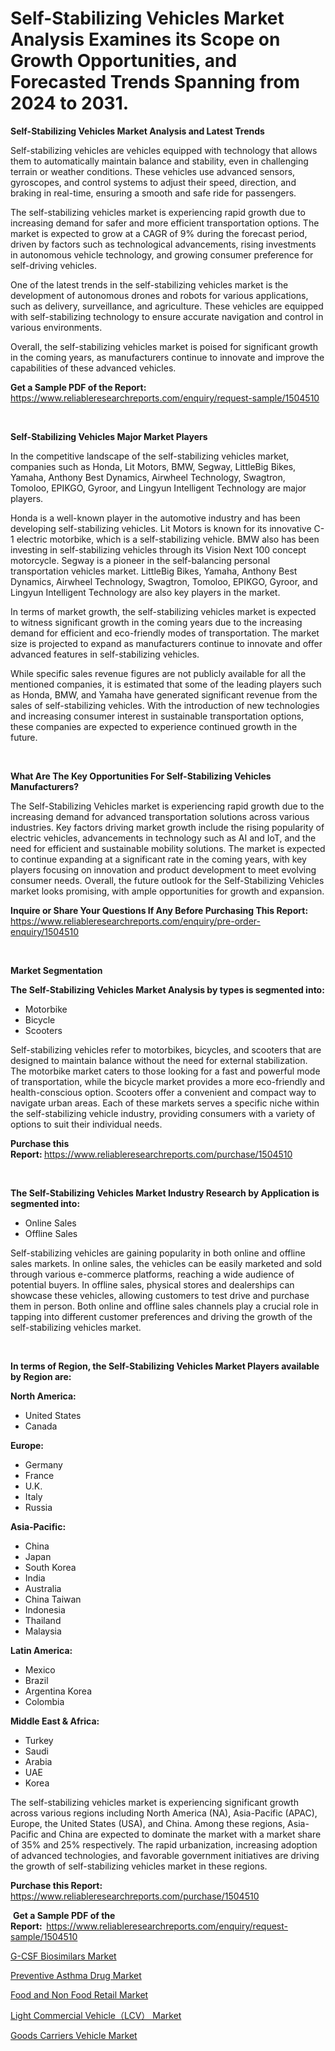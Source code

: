 <p><h1>Self-Stabilizing Vehicles Market Analysis Examines its Scope on Growth Opportunities, and Forecasted Trends Spanning from 2024 to 2031.</h1></p><p><strong>Self-Stabilizing Vehicles Market Analysis and Latest Trends</strong></p>
<p><p>Self-stabilizing vehicles are vehicles equipped with technology that allows them to automatically maintain balance and stability, even in challenging terrain or weather conditions. These vehicles use advanced sensors, gyroscopes, and control systems to adjust their speed, direction, and braking in real-time, ensuring a smooth and safe ride for passengers.</p><p>The self-stabilizing vehicles market is experiencing rapid growth due to increasing demand for safer and more efficient transportation options. The market is expected to grow at a CAGR of 9% during the forecast period, driven by factors such as technological advancements, rising investments in autonomous vehicle technology, and growing consumer preference for self-driving vehicles.</p><p>One of the latest trends in the self-stabilizing vehicles market is the development of autonomous drones and robots for various applications, such as delivery, surveillance, and agriculture. These vehicles are equipped with self-stabilizing technology to ensure accurate navigation and control in various environments.</p><p>Overall, the self-stabilizing vehicles market is poised for significant growth in the coming years, as manufacturers continue to innovate and improve the capabilities of these advanced vehicles.</p></p>
<p><strong>Get a Sample PDF of the Report:&nbsp;</strong> <a href="https://www.reliableresearchreports.com/enquiry/request-sample/1504510">https://www.reliableresearchreports.com/enquiry/request-sample/1504510</a></p>
<p>&nbsp;</p>
<p><strong>Self-Stabilizing Vehicles Major Market Players</strong></p>
<p><p>In the competitive landscape of the self-stabilizing vehicles market, companies such as Honda, Lit Motors, BMW, Segway, LittleBig Bikes, Yamaha, Anthony Best Dynamics, Airwheel Technology, Swagtron, Tomoloo, EPIKGO, Gyroor, and Lingyun Intelligent Technology are major players. </p><p>Honda is a well-known player in the automotive industry and has been developing self-stabilizing vehicles. Lit Motors is known for its innovative C-1 electric motorbike, which is a self-stabilizing vehicle. BMW also has been investing in self-stabilizing vehicles through its Vision Next 100 concept motorcycle. Segway is a pioneer in the self-balancing personal transportation vehicles market. LittleBig Bikes, Yamaha, Anthony Best Dynamics, Airwheel Technology, Swagtron, Tomoloo, EPIKGO, Gyroor, and Lingyun Intelligent Technology are also key players in the market.</p><p>In terms of market growth, the self-stabilizing vehicles market is expected to witness significant growth in the coming years due to the increasing demand for efficient and eco-friendly modes of transportation. The market size is projected to expand as manufacturers continue to innovate and offer advanced features in self-stabilizing vehicles.</p><p>While specific sales revenue figures are not publicly available for all the mentioned companies, it is estimated that some of the leading players such as Honda, BMW, and Yamaha have generated significant revenue from the sales of self-stabilizing vehicles. With the introduction of new technologies and increasing consumer interest in sustainable transportation options, these companies are expected to experience continued growth in the future.</p></p>
<p>&nbsp;</p>
<p><strong>What Are The Key Opportunities For Self-Stabilizing Vehicles Manufacturers?</strong></p>
<p><p>The Self-Stabilizing Vehicles market is experiencing rapid growth due to the increasing demand for advanced transportation solutions across various industries. Key factors driving market growth include the rising popularity of electric vehicles, advancements in technology such as AI and IoT, and the need for efficient and sustainable mobility solutions. The market is expected to continue expanding at a significant rate in the coming years, with key players focusing on innovation and product development to meet evolving consumer needs. Overall, the future outlook for the Self-Stabilizing Vehicles market looks promising, with ample opportunities for growth and expansion.</p></p>
<p><strong>Inquire or Share Your Questions If Any Before Purchasing This Report:</strong> <a href="https://www.reliableresearchreports.com/enquiry/pre-order-enquiry/1504510">https://www.reliableresearchreports.com/enquiry/pre-order-enquiry/1504510</a></p>
<p>&nbsp;</p>
<p><strong>Market Segmentation</strong></p>
<p><strong>The Self-Stabilizing Vehicles Market Analysis by types is segmented into:</strong></p>
<p><ul><li>Motorbike</li><li>Bicycle</li><li>Scooters</li></ul></p>
<p><p>Self-stabilizing vehicles refer to motorbikes, bicycles, and scooters that are designed to maintain balance without the need for external stabilization. The motorbike market caters to those looking for a fast and powerful mode of transportation, while the bicycle market provides a more eco-friendly and health-conscious option. Scooters offer a convenient and compact way to navigate urban areas. Each of these markets serves a specific niche within the self-stabilizing vehicle industry, providing consumers with a variety of options to suit their individual needs.</p></p>
<p><strong>Purchase this Report:&nbsp;</strong><a href="https://www.reliableresearchreports.com/purchase/1504510">https://www.reliableresearchreports.com/purchase/1504510</a></p>
<p>&nbsp;</p>
<p><strong>The Self-Stabilizing Vehicles Market Industry Research by Application is segmented into:</strong></p>
<p><ul><li>Online Sales</li><li>Offline Sales</li></ul></p>
<p><p>Self-stabilizing vehicles are gaining popularity in both online and offline sales markets. In online sales, the vehicles can be easily marketed and sold through various e-commerce platforms, reaching a wide audience of potential buyers. In offline sales, physical stores and dealerships can showcase these vehicles, allowing customers to test drive and purchase them in person. Both online and offline sales channels play a crucial role in tapping into different customer preferences and driving the growth of the self-stabilizing vehicles market.</p></p>
<p>&nbsp;</p>
<p><strong>In terms of Region, the Self-Stabilizing Vehicles Market Players available by Region are:</strong></p>
<p>
    <p> <strong> North America: </strong>
        <ul>
            <li>United States</li>
            <li>Canada</li>
        </ul>
        </p> 
    <p> <strong> Europe: </strong>
        <ul>
            <li>Germany</li>
            <li>France</li>
            <li>U.K.</li>
            <li>Italy</li>
            <li>Russia</li>
        </ul>
        </p> 
    <p> <strong> Asia-Pacific: </strong>
        <ul>
            <li>China</li>
            <li>Japan</li>
            <li>South Korea</li>
            <li>India</li>
            <li>Australia</li>
            <li>China Taiwan</li>
            <li>Indonesia</li>
            <li>Thailand</li>
            <li>Malaysia</li>
        </ul>
        </p> 
    <p> <strong> Latin America: </strong>
        <ul>
            <li>Mexico</li>
            <li>Brazil</li>
            <li>Argentina Korea</li>
            <li>Colombia</li>
        </ul>
        </p> 
    <p> <strong> Middle East & Africa: </strong>
        <ul>
            <li>Turkey</li>
            <li>Saudi</li>
            <li>Arabia</li>
            <li>UAE</li>
            <li>Korea</li>
        </ul>
    </p>
    </p>
<p><p>The self-stabilizing vehicles market is experiencing significant growth across various regions including North America (NA), Asia-Pacific (APAC), Europe, the United States (USA), and China. Among these regions, Asia-Pacific and China are expected to dominate the market with a market share of 35% and 25% respectively. The rapid urbanization, increasing adoption of advanced technologies, and favorable government initiatives are driving the growth of self-stabilizing vehicles market in these regions.</p></p>
<p><strong>Purchase this Report: </strong><a href="https://www.reliableresearchreports.com/purchase/1504510">https://www.reliableresearchreports.com/purchase/1504510</a></p>
<p>&nbsp;<strong>Get a Sample PDF of the Report:&nbsp;&nbsp;</strong><a href="https://www.reliableresearchreports.com/enquiry/request-sample/1504510">https://www.reliableresearchreports.com/enquiry/request-sample/1504510</a></p>
<p><strong></strong></p>
<p><p><a href="https://github.com/pgtimber/Market-Research-Report-List-1/blob/main/g-csf-biosimilars-market.md">G-CSF Biosimilars Market</a></p><p><a href="https://github.com/JameTravis/Market-Research-Report-List-3/blob/main/preventive-asthma-drug-market.md">Preventive Asthma Drug Market</a></p><p><a href="https://github.com/markusgodoy/Market-Research-Report-List-2/blob/main/food-and-non-food-retail-market.md">Food and Non Food Retail Market</a></p><p><a href="https://github.com/arionmp/Market-Research-Report-List-2/blob/main/light-commercial-vehiclelcv-market.md">Light Commercial Vehicle（LCV） Market</a></p><p><a href="https://github.com/lataunyatinikmelvin59ilbd0dv/Market-Research-Report-List-1/blob/main/goods-carriers-vehicle-market.md">Goods Carriers Vehicle Market</a></p></p>